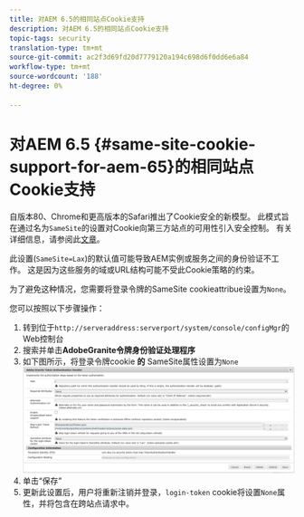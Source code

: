 ```yaml
---
title: 对AEM 6.5的相同站点Cookie支持
description: 对AEM 6.5的相同站点Cookie支持
topic-tags: security
translation-type: tm+mt
source-git-commit: ac2f3d69fd20d7779120a194c698d6f0dd6e6a84
workflow-type: tm+mt
source-wordcount: '188'
ht-degree: 0%

---
```



# 对AEM 6.5 {#same-site-cookie-support-for-aem-65}的相同站点Cookie支持

自版本80、Chrome和更高版本的Safari推出了Cookie安全的新模型。 此模式旨在通过名为`SameSite`的设置对Cookie向第三方站点的可用性引入安全控制。 有关详细信息，请参阅此[文章](https://web.dev/samesite-cookies-explained/)。

此设置(`SameSite=Lax`)的默认值可能导致AEM实例或服务之间的身份验证不工作。 这是因为这些服务的域或URL结构可能不受此Cookie策略的约束。

为了避免这种情况，您需要将登录令牌的SameSite cookieattribue设置为`None`。

您可以按照以下步骤操作：

1. 转到位于`http://serveraddress:serverport/system/console/configMgr`的Web控制台
1. 搜索并单击&#x200B;**AdobeGranite令牌身份验证处理程序**
1. 如下图所示，将登录令牌cookie **的** SameSite属性设置为`None`
   ![samesite](assets/samesite1.png)
1. 单击“保存”
1. 更新此设置后，用户将重新注销并登录，`login-token` cookie将设置`None`属性，并将包含在跨站点请求中。
